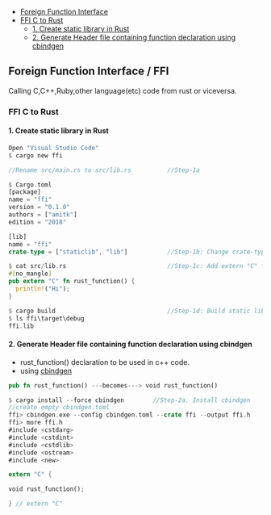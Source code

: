 - [Foreign Function Interface](#ffi)
- [FFI C to Rust](#c2r)
  - [1. Create static library in Rust](#s1)
  - [2. Generate Header file containing function declaration using cbindgen](#s2)

<a name=ffi></a>
## Foreign Function Interface / FFI
Calling C,C++,Ruby,other language(etc) code from rust or viceversa.

<a name=c2r></a>
### FFI C to Rust
<a name=s1></a>
#### 1. Create static library in Rust
```rs
Open "Visual Studio Code"
$ cargo new ffi

//Rename src/main.rs to src/lib.rs          //Step-1a

$ Cargo.toml
[package]
name = "ffi"
version = "0.1.0"
authors = ["amitk"]
edition = "2018"

[lib]
name = "ffi"
crate-type = ["staticlib", "lib"]           //Step-1b: Change crate-type

$ cat src/lib.rs                            //Step-1c: Add extern "C" function in rust
#[no_mangle]
pub extern "C" fn rust_function() {
  println!("Hi");
}

$ cargo build                               //Step-1d: Build static library.
$ ls ffi\target\debug
ffi.lib
```
<a name=s2></a>
#### 2. Generate Header file containing function declaration using cbindgen
- rust_function() declaration to be used in c++ code.
- using [cbindgen](https://github.com/eqrion/cbindgen)
```rs
pub fn rust_function() ---becomes---> void rust_function()

$ cargo install --force cbindgen        //Step-2a. Install cbindgen
//create empty cbindgen.toml
ffi> cbindgen.exe --config cbindgen.toml --crate ffi --output ffi.h
ffi> more ffi.h
#include <cstdarg>
#include <cstdint>
#include <cstdlib>
#include <ostream>
#include <new>

extern "C" {

void rust_function();

} // extern "C"
```
